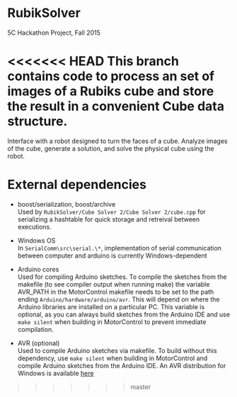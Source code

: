 # RubikSolver
5C Hackathon Project, Fall 2015

<<<<<<< HEAD
This branch contains code to process an set of images of a Rubiks cube and store the result in a convenient Cube data structure.
=======
Interface with a robot designed to turn the faces of a cube. Analyze images of the cube, generate a solution, and solve the physical cube using the robot.

# External dependencies

* boost/serialization, boost/archive  </br>
  Used by `RubikSolver/Cube Solver 2/Cube Solver 2/cube.cpp` for serializing a hashtable for quick storage and retreival between executions.

* Windows OS  </br>
  In `SerialComm\src\serial.\*`, implementation of serial communication between computer and arduino is currently Windows-dependent

* Arduino cores  </br>
  Used for compiling Arduino sketches. To compile the sketches from the makefile (to see compiler output when running make) the variable
  AVR_PATH in the MotorControl makefile needs to be set to the path ending `Arduino/hardware/arduino/avr`. This will depend on where the
  Arduino libraries are installed on a particular PC. This variable is optional, as you can always build sketches from the Arduino IDE
  and use `make silent` when building in MotorControl to prevent immediate compilation.

* AVR  (optional)  </br>
  Used to compile Arduino sketches via makefile. To build without this dependency, use `make silent` when building in MotorControl and
  compile Arduino sketches from the Arduino IDE. An AVR distribution for Windows is available [here](http://andybrown.me.uk/2012/04/28/avr-gcc-4-7-0-and-avr-libc-1-8-0-compiled-for-windows/)
>>>>>>> master

